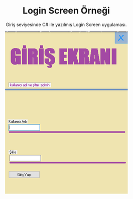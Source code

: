 <h1 align="center">Login Screen Örneği</h1>
<p align="center">Giriş seviyesinde C# ile yazılmış Login Screen uygulaması.</p>
<div align="center">
  <img src="https://github.com/yusuferdemyamali/giris_seviye_login_screen/blob/main/1.png" width="auto">
<div>
